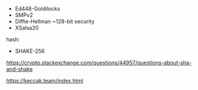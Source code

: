 - Ed448-Goldilocks
- SMPv2
- Diffie-Hellman ~128-bit security
- XSalsa20

hash:
- SHAKE-256

https://crypto.stackexchange.com/questions/44957/questions-about-sha-and-shake

https://keccak.team/index.html
